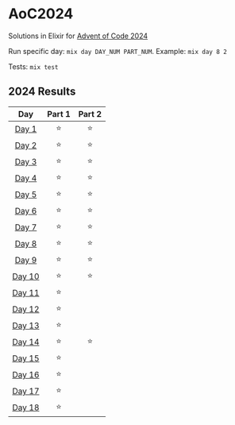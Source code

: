 # AoC2024

Solutions in Elixir for [Advent of Code 2024](https://adventofcode.com/2024)

Run specific day: `mix day DAY_NUM PART_NUM`. Example: `mix day 8 2`

Tests: `mix test`

<!--- advent_readme_stars table --->
## 2024 Results

| Day | Part 1 | Part 2 |
| :---: | :---: | :---: |
| [Day 1](https://adventofcode.com/2024/day/1) | ⭐ | ⭐ |
| [Day 2](https://adventofcode.com/2024/day/2) | ⭐ | ⭐ |
| [Day 3](https://adventofcode.com/2024/day/3) | ⭐ | ⭐ |
| [Day 4](https://adventofcode.com/2024/day/4) | ⭐ | ⭐ |
| [Day 5](https://adventofcode.com/2024/day/5) | ⭐ | ⭐ |
| [Day 6](https://adventofcode.com/2024/day/6) | ⭐ | ⭐ |
| [Day 7](https://adventofcode.com/2024/day/7) | ⭐ | ⭐ |
| [Day 8](https://adventofcode.com/2024/day/8) | ⭐ | ⭐ |
| [Day 9](https://adventofcode.com/2024/day/9) | ⭐ | ⭐ |
| [Day 10](https://adventofcode.com/2024/day/10) | ⭐ | ⭐ |
| [Day 11](https://adventofcode.com/2024/day/11) | ⭐ |   |
| [Day 12](https://adventofcode.com/2024/day/12) | ⭐ |   |
| [Day 13](https://adventofcode.com/2024/day/13) | ⭐ |   |
| [Day 14](https://adventofcode.com/2024/day/14) | ⭐ | ⭐ |
| [Day 15](https://adventofcode.com/2024/day/15) | ⭐ |   |
| [Day 16](https://adventofcode.com/2024/day/16) | ⭐ |   |
| [Day 17](https://adventofcode.com/2024/day/17) | ⭐ |   |
| [Day 18](https://adventofcode.com/2024/day/18) | ⭐ |   |
<!--- advent_readme_stars table --->
